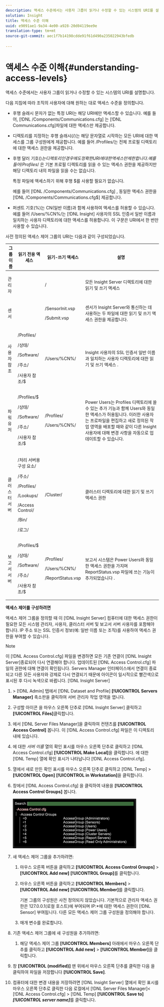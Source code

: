 ```yaml
---
description: 액세스 수준에서는 사용자 그룹이 읽거나 수정할 수 있는 시스템의 URI를 설명합니다.
solution: Insight
title: 액세스 수준 이해
uuid: e9091ae1-9a34-4e00-a928-20d04119ee9e
translation-type: tm+mt
source-git-commit: aec1f7b14198cdde91f61d490a235022943bfedb

---
```



# 액세스 수준 이해{#understanding-access-levels}

액세스 수준에서는 사용자 그룹이 읽거나 수정할 수 있는 시스템의 URI를 설명합니다.

다음 지침에 따라 조직의 사용자에 대해 원하는 대로 액세스 수준을 정의합니다.

* 후행 슬래시 문자가 없는 특정 URI는 해당 URI에만 액세스할 수 있습니다. 예를 들어, [!DNL /Components/Communications.cfg] 는 [!DNL Communications.cfg]파일에 대한 액세스만 제공합니다.

* 디렉토리를 지정하는 후행 슬래시(/)는 해당 문자열로 시작하는 모든 URI에 대한 액세스를 그룹 구성원에게 제공합니다. 예를 들어 /Profiles/는 전체 프로필 디렉토리에 대한 액세스 권한을 제공합니다.
* 후행 달러 기호($)는 디렉토리인 경우에도 정확한 URI에 대한 액세스만 제한합니다. 예를 들어 /Profiles/$ 은 기본 프로필 디렉토리를 읽을 수 있는 액세스 권한을 제공하지만 해당 디렉토리 내의 파일을 읽을 수는 없습니다.

   특정 파일에 액세스하기 위해 후행 $를 사용할 필요가 없습니다.

   예를 들어 [!DNL /Components/Communications.cfg] , 동일한 액세스 권한을 [!DNL /Components/Communications.cfg$] 제공합니다.

* 퍼센트 기호(%)는 CN(일반 이름)과 함께 사용하여 액세스를 허용할 수 있습니다. 예를 들어 /Users/%CN%/는 [!DNL Insight] 사용자의 SSL 인증서 일반 이름과 일치하는 사용자 디렉토리에 대한 액세스를 허용합니다. 이 구문은 URI에서 한 번만 사용할 수 있습니다.

사전 정의된 액세스 제어 그룹의 URI는 다음과 같이 구성되었습니다.

<table id="table_8E6FDD741BF24E2DAD96A2919FAE6C7F"> 
 <thead> 
  <tr> 
   <th colname="col1" class="entry"> 그룹 이름 </th> 
   <th colname="col2" class="entry"> 읽기 전용 액세스 </th> 
   <th colname="col3" class="entry"> 읽기-쓰기 액세스 </th> 
   <th colname="col4" class="entry"> 설명 </th> 
  </tr> 
 </thead>
 <tbody> 
  <tr> 
   <td colname="col1"> <p>관리자 </p> </td> 
   <td colname="col2"> </td> 
   <td colname="col3"> <p>/ </p> </td> 
   <td colname="col4"> <p>모든 Insight Server <span class="keyword"> 디렉토리에 대한 읽기 및 쓰기</span> 액세스 </p> </td> 
  </tr> 
  <tr> 
   <td colname="col1"> <p>센서 </p> </td> 
   <td colname="col2"> </td> 
   <td colname="col3"> <p>/SensorInit.vsp </p> <p>/Submit.vsp </p> </td> 
   <td colname="col4"> <p>센서가 Insight Server와 통신하는 데 <span class="wintitle"> 사용하는</span> 두 파일에 대한 읽기 및 쓰기 액세스 <span class="keyword"> 권한을 제공합니다</span>. </p> </td> 
  </tr> 
  <tr> 
   <td colname="col1"> <p>사용자 참조 </p> </td> 
   <td colname="col2"> <p>/Profiles/ </p> <p>/상태/ </p> <p>/Software/ </p> <p>/주소/ </p> <p>/사용자 참조/$ </p> </td> 
   <td colname="col3"> /Users/%CN%/ </td> 
   <td colname="col4"> <p>Insight 사용자의 SSL 인증서 일반 이름과 일치하는 사용자 디렉토리에 대한 읽기 및 쓰기 <span class="keyword"> 액세스</span> . </p> </td> 
  </tr> 
  <tr> 
   <td colname="col1"> <p>파워 유저 </p> </td> 
   <td colname="col2"> <p>/Profiles/$ </p> <p>/상태/ </p> <p>/Software/ </p> <p>/주소/ </p> <p>/사용자 참조/$ </p> </td> 
   <td colname="col3"> <p>/Profiles/ </p> <p>/Users/%CN%/ </p> </td> 
   <td colname="col4"> <p>Power Users는 Profiles 디렉토리에 쓸 수 있는 추가 기능과 함께 Users와 동일한 액세스가 허용됩니다. 이러한 사용자는 프로파일을 편집하고 새로 정의된 작업 영역을 배포할 때와 같이 다른 <span class="keyword"> Insight</span> 사용자에 대해 변경 사항을 자동으로 업데이트할 수 있습니다. </p> </td> 
  </tr> 
  <tr> 
   <td colname="col1"> <p>클러스터 서버 </p> </td> 
   <td colname="col2"> <p>/처리 서버용 구성 요소/ </p> <p>/주소/ </p> <p>/Profiles/ </p> <p>/Lookups/ </p> <p>/Access Control/ </p> <p>/Bin/ </p> <p>/로그/ </p> </td> 
   <td colname="col3"> <p>/Cluster/ </p> </td> 
   <td colname="col4"> <p>클러스터 디렉토리에 대한 읽기 및 쓰기 액세스 권한 </p> </td> 
  </tr> 
  <tr> 
   <td colname="col1"> <p>보고서 서버 </p> </td> 
   <td colname="col2"> <p>/Profiles/$ </p> <p>/상태/ </p> <p>/Software/ </p> <p>/주소/ </p> <p>/사용자 참조/$ </p> </td> 
   <td colname="col3"> <p>/Profiles/ </p> <p>/Users/%CN%/ </p> <p>/ReportStatus.vsp </p> </td> 
   <td colname="col4"> <p>보고서 시스템은 Power Users와 동일한 액세스 권한을 가지며 ReportStatus.vsp 파일에 쓰는 기능이 <span class="filepath"> 추가되었습니다</span> . </p> </td> 
  </tr> 
 </tbody> 
</table>

**액세스 제어를 구성하려면**

액세스 제어 그룹을 정의할 때 이 [!DNL Insight Server] 컴퓨터에 대한 액세스 권한이 필요한 모든 시스템 관리자, 사용자, 클러스터 서버 및 보고서 서버 사용자를 포함해야 합니다. IP 주소 또는 SSL 인증서 정보(예: 일반 이름 또는 조직)를 사용하여 액세스 권한을 부여할 수 있습니다.

>[!NOTE]
>
>이 [!DNL Access Control.cfg] 파일을 변경하면 모든 기존 연결이 [!DNL Insight Server]종료되어 다시 연결해야 합니다. 업데이트된 [!DNL Access Control.cfg] 파일의 권한에 대해 연결이 확인됩니다. Servers Manager 인터페이스에서 연결이 종료되고 다른 모든 사용자와 강제로 다시 연결되기 때문에 아이콘이 일시적으로 빨간색으로 표시된 후 다시 녹색으로 바뀝니다. [!DNL Insight Server]

1. &#x200B;> [!DNL Admin] 탭에서 [!DNL Dataset and Profile] **[!UICONTROL Servers Manager]** 축소판을 클릭하여 서버 관리자 작업 영역을 엽니다.

1. 구성할 아이콘 을 마우스 오른쪽 단추로 [!DNL Insight Server] 클릭하고 **[!UICONTROL Files]**&#x200B;클릭합니다.

1. 에서 [!DNL Server Files Manager]을 클릭하여 컨텐츠를 **[!UICONTROL Access Control]** 봅니다. 이 [!DNL Access Control.cfg] 파일은 이 디렉토리 내에 있습니다.

1. 에 대한 *서버 이름* 열의 확인 표시를 마우스 오른쪽 단추로 클릭하고 [!DNL Access Control.cfg] **[!UICONTROL Make Local]**&#x200B;을 클릭합니다. 에 대한 [!DNL Temp] 열에 확인 표시가 나타납니다 [!DNL Access Control.cfg].

1. 열에서 새로 만든 확인 표시를 마우스 오른쪽 단추로 클릭하고 [!DNL Temp] > **[!UICONTROL Open]** **[!UICONTROL in Workstation]**&#x200B;을 클릭합니다.

1. 창에서 [!DNL Access Control.cfg] 을 클릭하여 내용을 **[!UICONTROL Access Control Groups]** 봅니다.

   ![](assets/access_ctrl_cfg.png)

1. 새 액세스 제어 그룹을 추가하려면:

   1. 마우스 오른쪽 버튼을 클릭하고 **[!UICONTROL Access Control Groups]** > **[!UICONTROL Add new]** **[!UICONTROL Group]**&#x200B;를 클릭합니다.

   1. 마우스 오른쪽 버튼을 클릭하고 **[!UICONTROL Members]** > **[!UICONTROL Add new]** **[!UICONTROL Member]**&#x200B;를 클릭합니다.

      기본 그룹의 구성원은 사전 정의되지 않았습니다. 기본적으로 관리자 액세스 권한은 127.0.0.1(로컬 호스트)에 부여되며 IP:*에 대한 액세스 권한이 [!DNL Sensor] 부여됩니다. 다른 모든 액세스 제어 그룹 구성원을 정의해야 합니다.

   1. 매개 변수를 완료합니다.

1. 기존 액세스 제어 그룹에 새 구성원을 추가하려면:

   1. 해당 액세스 제어 그룹 **[!UICONTROL Members]** 아래에서 마우스 오른쪽 단추를 클릭하고 **[!UICONTROL Add new]** > **[!UICONTROL Member]**&#x200B;을 클릭합니다.

1. 창 **[!UICONTROL (modified)]** 맨 위에서 마우스 오른쪽 단추를 클릭한 다음 을 클릭하여 파일을 저장합니다 **[!UICONTROL Save]**.

1. 컴퓨터에 대한 변경 내용을 저장하려면 [!DNL Insight Server] 열에서 확인 표시를 마우스 오른쪽 단추로 클릭한 다음 로컬에서 [!DNL Server Files Manager]&lt; [!DNL Access Control.cfg] > [!DNL Temp] **[!UICONTROL Save to]** ***[!UICONTROL server name]***&#x200B;를 클릭합니다.

